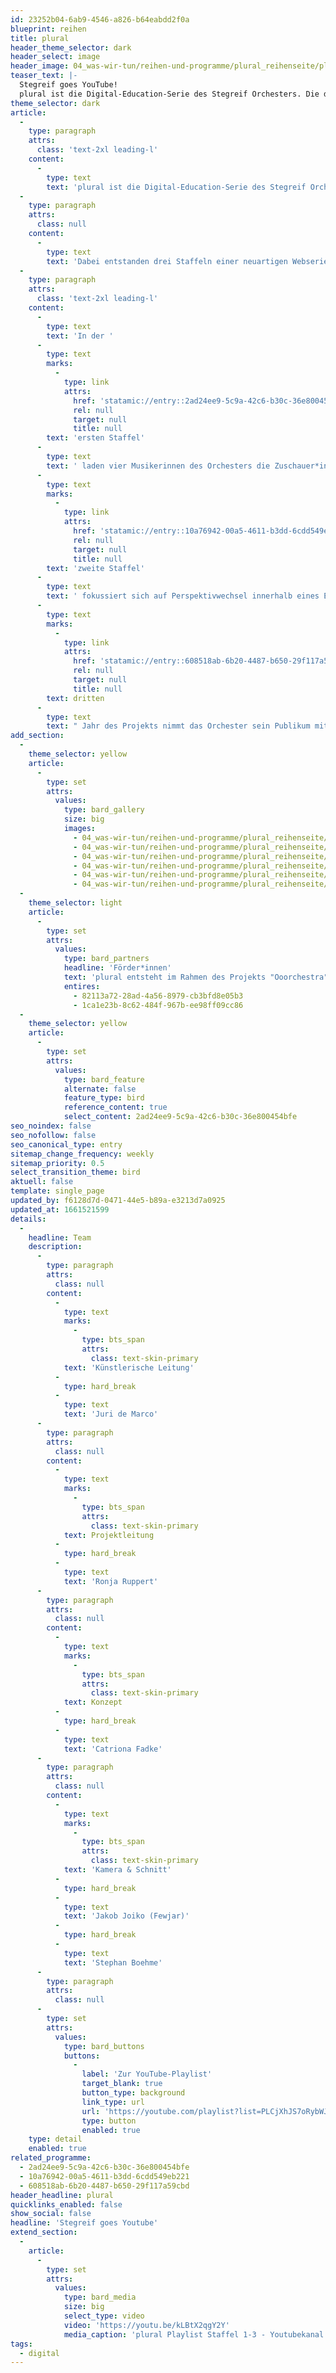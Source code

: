 ```yaml
---
id: 23252b04-6ab9-4546-a826-b64eabdd2f0a
blueprint: reihen
title: plural
header_theme_selector: dark
header_select: image
header_image: 04_was-wir-tun/reihen-und-programme/plural_reihenseite/plural-15_(c)_stegreif.png
teaser_text: |-
  Stegreif goes YouTube!
  plural ist die Digital-Education-Serie des Stegreif Orchesters. Die drei auf YouTube erschienenen Staffeln beleuchten diverse Aspekte der Orchesterarbeit in der freien Szene und sollen einem jungen Publikum neue Zugänge zur klassischen Musik verschaffen.
theme_selector: dark
article:
  -
    type: paragraph
    attrs:
      class: 'text-2xl leading-l'
    content:
      -
        type: text
        text: 'plural ist die Digital-Education-Serie des Stegreif Orchesters. Die drei auf YouTube erschienenen Staffeln beleuchten diverse Aspekte der Orchesterarbeit in der freien Szene und sollen einem jungen Publikum neue Zugänge zur klassischen Musik verschaffen. '
  -
    type: paragraph
    attrs:
      class: null
    content:
      -
        type: text
        text: 'Dabei entstanden drei Staffeln einer neuartigen Webserie, die die exemplarische Darstellung eines völlig neuen Orchesterverständnisses einer gänzlich anderen Arbeits- und Herangehensweise an klassische Musik in den Mittelpunkt rückt. Auch hier setzt das Ensemble auf einen Austausch auf Augenhöhe und nimmt sein Publikum nicht nur mit hinter die Bühne, sondern lädt es auch zum Mitmachen und Hinterfragen ein. Bei einem offenen Podiumsabend kamen Mitglieder und Zuschauerinnen zusammen, die sich sonst nur durch die Barriere des Bildschirms oder des Bühnenraums sehen, um sich über ihre Gedanken auszutauschen. So gestaltete auch das Publikum die digitale Serie aktiv mit und trug zur inhaltlichen Entwicklung der Staffeln bei. '
  -
    type: paragraph
    attrs:
      class: 'text-2xl leading-l'
    content:
      -
        type: text
        text: 'In der '
      -
        type: text
        marks:
          -
            type: link
            attrs:
              href: 'statamic://entry::2ad24ee9-5c9a-42c6-b30c-36e800454bfe'
              rel: null
              target: null
              title: null
        text: 'ersten Staffel'
      -
        type: text
        text: ' laden vier Musikerinnen des Orchesters die Zuschauer*innen in ihren Arbeitsalltag ein und teilen dabei ihre ganz eigene Perspektive auf Improvisation, das notenlose Spielen, die Arbeit ohne Dirigent*in und Authentizität im Orchester. Die '
      -
        type: text
        marks:
          -
            type: link
            attrs:
              href: 'statamic://entry::10a76942-00a5-4611-b3dd-6cdd549eb221'
              rel: null
              target: null
              title: null
        text: 'zweite Staffel'
      -
        type: text
        text: ' fokussiert sich auf Perspektivwechsel innerhalb eines Ensembles und rückt je zwei Musiker*innen des gleichen Instruments oder zwei Künstler*innen des gleichen Genres in den Mittelpunkt. Im '
      -
        type: text
        marks:
          -
            type: link
            attrs:
              href: 'statamic://entry::608518ab-6b20-4487-b650-29f117a59cbd'
              rel: null
              target: null
              title: null
        text: dritten
      -
        type: text
        text: " Jahr des Projekts nimmt das Orchester sein Publikum mit auf die Entstehungsreise eines neuen Programms und diskutiert dabei gesamtorchestrale Konstrukte und Arbeitsweisen wie kollektive Führung, Interdisziplinarität und (Re)komposition.\_"
add_section:
  -
    theme_selector: yellow
    article:
      -
        type: set
        attrs:
          values:
            type: bard_gallery
            size: big
            images:
              - 04_was-wir-tun/reihen-und-programme/plural_reihenseite/plural-01_(c)_stegreif.png
              - 04_was-wir-tun/reihen-und-programme/plural_reihenseite/plural-03_(c)_stegreif.png
              - 04_was-wir-tun/reihen-und-programme/plural_reihenseite/plural-15_(c)_stegreif.png
              - 04_was-wir-tun/reihen-und-programme/plural_reihenseite/plural-07_(c)_stegreif.png
              - 04_was-wir-tun/reihen-und-programme/plural_reihenseite/plural-11_(c)_stegreif.png
              - 04_was-wir-tun/reihen-und-programme/plural_reihenseite/plural-12_(c)_stegreif.png
  -
    theme_selector: light
    article:
      -
        type: set
        attrs:
          values:
            type: bard_partners
            headline: 'Förder*innen'
            text: 'plural entsteht im Rahmen des Projekts "Ooorchestra", gefördert von der Kulturstiftung des Bundes. plural wird gefördert durch die con moto foundation.'
            entires:
              - 82113a72-28ad-4a56-8979-cb3bfd8e05b3
              - 1ca1e23b-8c62-484f-967b-ee98ff09cc86
  -
    theme_selector: yellow
    article:
      -
        type: set
        attrs:
          values:
            type: bard_feature
            alternate: false
            feature_type: bird
            reference_content: true
            select_content: 2ad24ee9-5c9a-42c6-b30c-36e800454bfe
seo_noindex: false
seo_nofollow: false
seo_canonical_type: entry
sitemap_change_frequency: weekly
sitemap_priority: 0.5
select_transition_theme: bird
aktuell: false
template: single_page
updated_by: f6128d7d-0471-44e5-b89a-e3213d7a0925
updated_at: 1661521599
details:
  -
    headline: Team
    description:
      -
        type: paragraph
        attrs:
          class: null
        content:
          -
            type: text
            marks:
              -
                type: bts_span
                attrs:
                  class: text-skin-primary
            text: 'Künstlerische Leitung'
          -
            type: hard_break
          -
            type: text
            text: 'Juri de Marco'
      -
        type: paragraph
        attrs:
          class: null
        content:
          -
            type: text
            marks:
              -
                type: bts_span
                attrs:
                  class: text-skin-primary
            text: Projektleitung
          -
            type: hard_break
          -
            type: text
            text: 'Ronja Ruppert'
      -
        type: paragraph
        attrs:
          class: null
        content:
          -
            type: text
            marks:
              -
                type: bts_span
                attrs:
                  class: text-skin-primary
            text: Konzept
          -
            type: hard_break
          -
            type: text
            text: 'Catriona Fadke'
      -
        type: paragraph
        attrs:
          class: null
        content:
          -
            type: text
            marks:
              -
                type: bts_span
                attrs:
                  class: text-skin-primary
            text: 'Kamera & Schnitt'
          -
            type: hard_break
          -
            type: text
            text: 'Jakob Joiko (Fewjar)'
          -
            type: hard_break
          -
            type: text
            text: 'Stephan Boehme'
      -
        type: paragraph
        attrs:
          class: null
      -
        type: set
        attrs:
          values:
            type: bard_buttons
            buttons:
              -
                label: 'Zur YouTube-Playlist'
                target_blank: true
                button_type: background
                link_type: url
                url: 'https://youtube.com/playlist?list=PLCjXhJS7oRybWJ6R-qL2poFcgvxo5vc2R'
                type: button
                enabled: true
    type: detail
    enabled: true
related_programme:
  - 2ad24ee9-5c9a-42c6-b30c-36e800454bfe
  - 10a76942-00a5-4611-b3dd-6cdd549eb221
  - 608518ab-6b20-4487-b650-29f117a59cbd
header_headline: plural
quicklinks_enabled: false
show_social: false
headline: 'Stegreif goes Youtube'
extend_section:
  -
    article:
      -
        type: set
        attrs:
          values:
            type: bard_media
            size: big
            select_type: video
            video: 'https://youtu.be/kLBtX2qgY2Y'
            media_caption: 'plural Playlist Staffel 1-3 - Youtubekanal des Stegreif Orchesters'
tags:
  - digital
---
```

